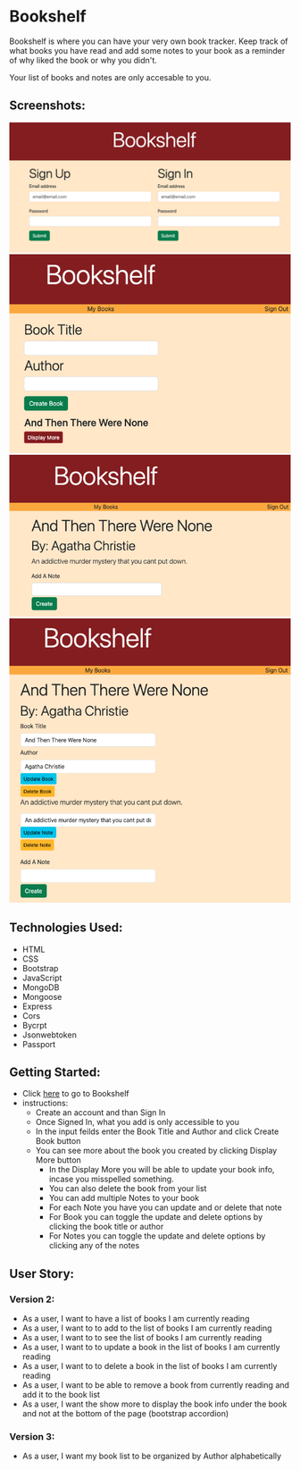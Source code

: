 # Bookshelf 

Bookshelf is where you can have your very own book tracker. Keep track of what books you have read and add some notes to your book as a reminder of why liked the book or why you didn't. 

Your list of books and notes are only accesable to you.

## Screenshots:

![Home Page](/images/home-page.png)
![Book List](/images/book-list.png)
![Show One Book](/images/single-book.png)
![One Book CRUD](/images/single-book-crud.png)

## Technologies Used:
- HTML
- CSS
- Bootstrap
- JavaScript
- MongoDB
- Mongoose
- Express
- Cors
- Bycrpt
- Jsonwebtoken
- Passport

## Getting Started:
- Click [here](link) to go to Bookshelf
- instructions:
    - Create an account and than Sign In
    - Once Signed In, what you add is only accessible to you 
    - In the input feilds enter the Book Title and Author and click Create Book button
    - You can see more about the book you created by clicking Display More button
        - In the Display More you will be able to update your book info, incase you misspelled something.
        - You can also delete the book from your list
        - You can add multiple Notes to your book
        - For each Note you have you can update and or delete that note
        - For Book you can toggle the update and delete options by clicking the book title or author
        - For Notes you can toggle the update and delete options by clicking any of the notes

## User Story:

### Version 2:
- As a user, I want to have a list of books I am currently reading
- As a user, I want to to add to the list of books I am currently reading
- As a user, I want to to see the list of books I am currently reading
- As a user, I want to to update a book in the list of books I am currently reading
- As a user, I want to to delete a book in the list of books I am currently reading
- As a user, I want to be able to remove a book from currently reading and add it to the book list
- As a user, I want the show more to display the book info under the book and not at the bottom of the page (bootstrap accordion)

### Version 3:
- As a user, I want my book list to be organized by Author alphabetically
